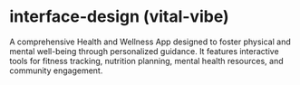 # interface-design (vital-vibe)
A comprehensive Health and Wellness App designed to foster physical and mental well-being through personalized guidance. It features interactive tools for fitness tracking, nutrition planning, mental health resources, and community engagement.
